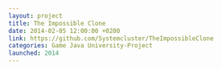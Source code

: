 ```yaml
---
layout: project
title: The Impossible Clone
date: 2014-02-05 12:00:00 +0200
link: https://github.com/Systemcluster/TheImpossibleClone
categories: Game Java University-Project
launched: 2014
---
```


